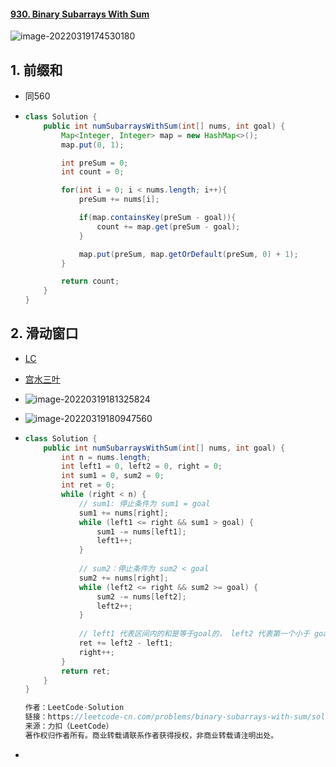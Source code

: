 #### [930. Binary Subarrays With Sum](https://leetcode-cn.com/problems/binary-subarrays-with-sum/)

![image-20220319174530180](https://raw.githubusercontent.com/TWDH/Leetcode-From-Zero/pictures/img/image-20220319174530180.png)

## 1. 前缀和

- 同560

- ```java
  class Solution {
      public int numSubarraysWithSum(int[] nums, int goal) {
          Map<Integer, Integer> map = new HashMap<>();
          map.put(0, 1);
  
          int preSum = 0;
          int count = 0;
  
          for(int i = 0; i < nums.length; i++){
              preSum += nums[i];
  
              if(map.containsKey(preSum - goal)){
                  count += map.get(preSum - goal);
              }
  
              map.put(preSum, map.getOrDefault(preSum, 0) + 1);
          }
  
          return count;
      }
  }
  ```

## 2. 滑动窗口

- [LC](https://leetcode-cn.com/problems/binary-subarrays-with-sum/solution/he-xiang-tong-de-er-yuan-zi-shu-zu-by-le-5caf/)

- [宫水三叶](https://leetcode-cn.com/problems/binary-subarrays-with-sum/solution/gong-shui-san-xie-yi-ti-shuang-jie-qian-hfoc0/)

- ![image-20220319181325824](https://raw.githubusercontent.com/TWDH/Leetcode-From-Zero/pictures/img/image-20220319181325824.png)

- ![image-20220319180947560](https://raw.githubusercontent.com/TWDH/Leetcode-From-Zero/pictures/img/image-20220319180947560.png)

- ```java
  class Solution {
      public int numSubarraysWithSum(int[] nums, int goal) {
          int n = nums.length;
          int left1 = 0, left2 = 0, right = 0;
          int sum1 = 0, sum2 = 0;
          int ret = 0;
          while (right < n) {
              // sum1: 停止条件为 sum1 = goal
              sum1 += nums[right];
              while (left1 <= right && sum1 > goal) {
                  sum1 -= nums[left1];
                  left1++;
              }
              
              // sum2：停止条件为 sum2 < goal
              sum2 += nums[right];
              while (left2 <= right && sum2 >= goal) {
                  sum2 -= nums[left2];
                  left2++;
              }
              
              // left1 代表区间内的和是等于goal的， left2 代表第一个小于 goal 的区间（排除）；故 [l1, l2) 区间内的值则为答案
              ret += left2 - left1;
              right++;
          }
          return ret;
      }
  }
  
  作者：LeetCode-Solution
  链接：https://leetcode-cn.com/problems/binary-subarrays-with-sum/solution/he-xiang-tong-de-er-yuan-zi-shu-zu-by-le-5caf/
  来源：力扣（LeetCode）
  著作权归作者所有。商业转载请联系作者获得授权，非商业转载请注明出处。
  ```

- 